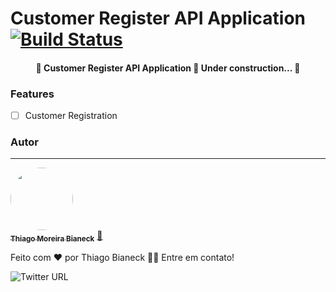# Customer Register API Application [![Build Status](https://travis-ci.org/thiagobianeck/customerregister-api.svg?branch=master)](https://travis-ci.org/thiagobianeck/customerregister-api)

<h4 align="center"> 
	🚧  Customer Register API Application 🚀 Under construction...  🚧
</h4>

### Features

- [ ] Customer Registration


### Autor
---

<a href="https://github.com/thiagobianeck">
 <img style="border-radius: 50%;" src="https://avatars2.githubusercontent.com/u/36715198?s=400&u=83ab686917b9a391cbc855202ac1715de438fbb9&v=4" width="100px;" alt=""/>
 <br />
 <sub><b>Thiago Moreira Bianeck</b></sub></a> <a href="https://github.com/thiagobianeck" title="Github Page">🚀</a>


Feito com ❤️ por Thiago Bianeck 👋🏽 Entre em contato!

![Twitter URL](https://img.shields.io/twitter/url?label=Tweet%20me&style=social&url=https%3A%2F%2Ftwitter.com%2FThiagoBianeck)
